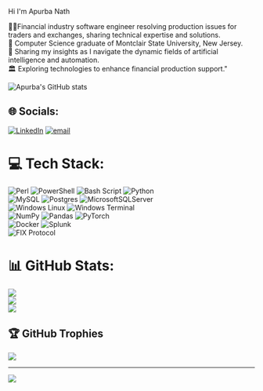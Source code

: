 Hi I'm Apurba Nath 

<!--
**anath-git/anath-git** is a ✨ _special_ ✨ repository because its `README.md` (this file) appears on your GitHub profile.

Here are some ideas to get you started:

- 🔭 I’m currently working on ...
- 🌱 I’m currently learning ...
- 👯 I’m looking to collaborate on ...
- 🤔 I’m looking for help with ...
- 💬 Ask me about ...
- 📫 How to reach me: ...
- 😄 Pronouns: ...
- ⚡ Fun fact: ...

👨‍💻 Software engineer resolving production issues for traders and market exchanges within the financial industry, and sharing insights into the technology behind it.    
👩🏻‍🎓 Studied [Computer Science](https://www.montclair.edu/) at Montclair State University, New Jersey.  
🎨 Track my jurney as I enter the age of Artificial inteligence and autimation.  
🏛️ Investigating technological advancements to improve financial production support.    
💭 "Sharing my insights as I navigate the dynamic fields of artificial intelligence and automation.      

- Software engineer resolving production issues for traders and market exchanges within the financial industry, and sharing insights into the technology behind it.    
- Studied [Computer Science](https://www.montclair.edu/) at Montclair State University, New Jersey.  
- Track my jurney as I enter the age of Artificial inteligence and autimation.  
- Investigating technological advancements to improve financial production support.    

- Sharing my insights as I navigate the dynamic fields of artificial intelligence and automation.    
- Financial industry software engineer resolving production issues for traders and exchanges; sharing related technical insights.  
- [Computer Science](https://www.montclair.edu/) graduate of Montclair State University, New Jersey.  
- Sharing my insights as I navigate the dynamic fields of artificial intelligence and automation.  
- Exploring technologies to enhance financial production support.
-->
👨‍💻Financial industry software engineer resolving production issues for traders and exchanges, sharing technical expertise and solutions.  
📜 Computer Science graduate of Montclair State University, New Jersey.  
🤖 Sharing my insights as I navigate the dynamic fields of artificial intelligence and automation.  
🏛️ Exploring technologies to enhance financial production support."  
<!--
![Apurba's GitHub stats](https://github-readme-stats.vercel.app/api?username=anath-git&theme=radical&show_icons=true)

![Apurba's GitHub stats](https://github-readme-stats.vercel.app/api?username=anath-git&theme=radical&show_icons=true&custom_title=Apurba's%20GitHub%20Stats&hide_border=true&count_private=true)
-->

![Apurba's GitHub stats](https://github-readme-stats.vercel.app/api?username=anath-git&theme=radical&show_icons=true&custom_title=Apurba's%20GitHub%20Stats&count_private=true&border_color=ffcc00&bg_color=00000000)




## 🌐 Socials:
[![LinkedIn](https://img.shields.io/badge/LinkedIn-%230077B5.svg?logo=linkedin&logoColor=white)](https://www.linkedin.com/public-profile/settings?trk=d_flagship3_profile_self_view_public_profile)
[![email](https://img.shields.io/badge/Email-D14836?logo=gmail&logoColor=white)](mailto:apurba.nath@mail.com) 

<!--
# 💻 Tech Stack:
![Perl](https://img.shields.io/badge/perl-%2339457E.svg?style=for-the-badge&logo=perl&logoColor=white)
![PowerShell](https://img.shields.io/badge/PowerShell-%235391FE.svg?style=for-the-badge&logo=powershell&logoColor=white)
![Bash Script](https://img.shields.io/badge/bash_script-%23121011.svg?style=for-the-badge&logo=gnu-bash&logoColor=white)
![Python](https://img.shields.io/badge/python-3670A0?style=for-the-badge&logo=python&logoColor=ffdd54)<br/>
![MySQL](https://img.shields.io/badge/mysql-4479A1.svg?style=for-the-badge&logo=mysql&logoColor=white)
![Postgres](https://img.shields.io/badge/postgres-%23316192.svg?style=for-the-badge&logo=postgresql&logoColor=white)
![MicrosoftSQLServer](https://img.shields.io/badge/Microsoft%20SQL%20Server-CC2927?style=for-the-badge&logo=microsoft%20sql%20server&logoColor=white)<br/>
![Windows Terminal](https://img.shields.io/badge/Windows%20Terminal-%234D4D4D.svg?style=for-the-badge&logo=windows-terminal&logoColor=white)
![Windows Terminal](https://img.shields.io/badge/Linux%20Terminal-%234D4D4D.svg?style=for-the-badge&logo=linux-terminal&logoColor=white)<br/>
![NumPy](https://img.shields.io/badge/numpy-%23013243.svg?style=for-the-badge&logo=numpy&logoColor=white)
![Pandas](https://img.shields.io/badge/pandas-%23150458.svg?style=for-the-badge&logo=pandas&logoColor=white)
![PyTorch](https://img.shields.io/badge/PyTorch-%23EE4C2C.svg?style=for-the-badge&logo=PyTorch&logoColor=white)<br/>
![Docker](https://img.shields.io/badge/docker-%230db7ed.svg?style=for-the-badge&logo=docker&logoColor=white)
![Splunk](https://img.shields.io/badge/splunk-%23000000.svg?style=for-the-badge&logo=splunk&logoColor=white)<br/>
![FIX Protocol](https://img.shields.io/badge/FIX%20Protocol-%232D86FF.svg?style=for-the-badge&logo=finance&logoColor=white)<br/>
-->
# 💻 Tech Stack:
![Perl](https://img.shields.io/badge/perl-%2339457E.svg?style=plastic&logo=perl&logoColor=white)
![PowerShell](https://img.shields.io/badge/PowerShell-%235391FE.svg?style=plastic&logo=powershell&logoColor=white)
![Bash Script](https://img.shields.io/badge/bash_script-%23121011.svg?style=plastic&logo=gnu-bash&logoColor=white)
![Python](https://img.shields.io/badge/python-3670A0?style=plastic&logo=python&logoColor=ffdd54)<br/>
![MySQL](https://img.shields.io/badge/mysql-4479A1.svg?style=plastic&logo=mysql&logoColor=white)
![Postgres](https://img.shields.io/badge/postgres-%23316192.svg?style=plastic&logo=postgresql&logoColor=white)
![MicrosoftSQLServer](https://img.shields.io/badge/Microsoft%20SQL%20Server-CC2927?style=plastic&logo=microsoft%20sql%20server&logoColor=white)<br/>
![Windows Linux](https://img.shields.io/badge/Linux%20Terminal-%234D4D4D.svg?style=plastic&logo=linux-terminal&logoColor=white)
![Windows Terminal](https://img.shields.io/badge/Windows%20Terminal-%234D4D4D.svg?style=plastic&logo=windows-terminal&logoColor=white)<br/>
![NumPy](https://img.shields.io/badge/numpy-%23013243.svg?style=plastic&logo=numpy&logoColor=white)
![Pandas](https://img.shields.io/badge/pandas-%23150458.svg?style=plastic&logo=pandas&logoColor=white)
![PyTorch](https://img.shields.io/badge/PyTorch-%23EE4C2C.svg?style=plastic&logo=PyTorch&logoColor=white)<br/>
![Docker](https://img.shields.io/badge/docker-%230db7ed.svg?style=plastic&logo=docker&logoColor=white)
![Splunk](https://img.shields.io/badge/splunk-%23000000.svg?style=plastic&logo=splunk&logoColor=white)<br/>
![FIX Protocol](https://img.shields.io/badge/FIX%20Protocol-%232D86FF.svg?style=plastic&logo=finance&logoColor=white)<br/>
# 📊 GitHub Stats:
![](https://github-readme-stats.vercel.app/api?username=anath-git&theme=dark&hide_border=false&include_all_commits=true&count_private=false)<br/>
![](https://nirzak-streak-stats.vercel.app/?user=anath-git&theme=dark&hide_border=false)<br/>
![](https://github-readme-stats.vercel.app/api/top-langs/?username=anath-git&theme=dark&hide_border=false&include_all_commits=true&count_private=false&layout=compact)

## 🏆 GitHub Trophies
![](https://github-profile-trophy.vercel.app/?username=anath-git&theme=radical&no-frame=false&no-bg=true&margin-w=4)

---
[![](https://visitcount.itsvg.in/api?id=anath-git&icon=0&color=0)](https://visitcount.itsvg.in)

<!-- Proudly created with GPRM ( https://gprm.itsvg.in ) -->




